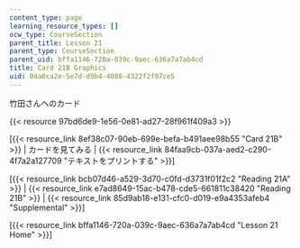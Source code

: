 ```yaml
---
content_type: page
learning_resource_types: []
ocw_type: CourseSection
parent_title: Lesson 21
parent_type: CourseSection
parent_uid: bffa1146-720a-039c-9aec-636a7a7ab4cd
title: Card 21B Graphics
uid: 04a0ca2e-5e7d-d9b4-4080-4322f2f97ce5
---
```


竹田さんへのカード

{{< resource 97bd6de9-1e56-0e81-ad27-28f961f409a3 >}}

\[{{< resource_link 8ef38c07-90eb-699e-befa-b491aee98b55 "Card 21B" >}} | カードを見てみる | {{< resource_link 84faa9cb-037a-aed2-c290-4f7a2a127709 "テキストをプリントする" >}}\]

\[{{< resource_link bcb07d46-a529-3d70-c0fd-d3731f01f2c2 "Reading 21A" >}} | {{< resource_link e7ad8649-15ac-b478-cde5-661811c38420 "Reading 21B" >}} | {{< resource_link 85d9ab18-e131-cfc0-d019-e9a4353afeb4 "Supplemental" >}}\]

\[{{< resource_link bffa1146-720a-039c-9aec-636a7a7ab4cd "Lesson 21 Home" >}}\]